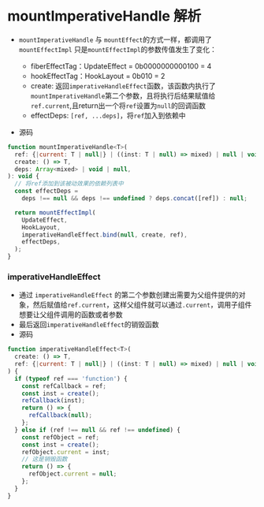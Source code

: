 # mountImperativeHandle 解析
* `mountImperativeHandle` 与 `mountEffect`的方式一样，都调用了`mountEffectImpl` 只是`mountEffectImpl`的参数传值发生了变化：
    - fiberEffectTag：UpdateEffect  = 0b0000000000100  = 4
    - hookEffectTag：HookLayout = 0b010 = 2
    - create: 返回`imperativeHandleEffect`函数，该函数内执行了`mountImperativeHandle`第二个参数，且将执行后结果赋值给`ref.current`,且return出一个将`ref`设置为`null`的回调函数
    - effectDeps: `[ref, ...deps]`，将`ref`加入到依赖中
    
* 源码
```javascript
function mountImperativeHandle<T>(
  ref: {|current: T | null|} | ((inst: T | null) => mixed) | null | void,
  create: () => T,
  deps: Array<mixed> | void | null,
): void {
  // 将ref添加到该被动效果的依赖列表中
  const effectDeps =
    deps !== null && deps !== undefined ? deps.concat([ref]) : null;

  return mountEffectImpl(
    UpdateEffect,
    HookLayout,
    imperativeHandleEffect.bind(null, create, ref),
    effectDeps,
  );
}
```

### imperativeHandleEffect
* 通过 `imperativeHandleEffect` 的第二个参数创建出需要为父组件提供的对象，然后赋值给`ref.current`，这样父组件就可以通过`.current`，调用子组件想要让父组件调用的函数或者参数
* 最后返回`imperativeHandleEffect`的销毁函数
* 源码
```javascript
function imperativeHandleEffect<T>(
  create: () => T,
  ref: {|current: T | null|} | ((inst: T | null) => mixed) | null | void,
) {
  if (typeof ref === 'function') {
    const refCallback = ref;
    const inst = create();
    refCallback(inst);
    return () => {
      refCallback(null);
    };
  } else if (ref !== null && ref !== undefined) {
    const refObject = ref;
    const inst = create();
    refObject.current = inst;
    // 这是销毁函数
    return () => {
      refObject.current = null;
    };
  }
}
```
